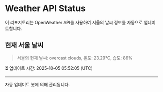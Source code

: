 
# Weather API Status

이 리포지토리는 OpenWeather API를 사용하여 서울의 날씨 정보를 자동으로 업데이트합니다.

## 현재 서울 날씨
> 서울의 현재 날씨: overcast clouds, 온도: 23.29°C, 습도: 86%

⏳ 업데이트 시간: 2025-10-05 05:52:05 (UTC)

---
자동 업데이트 봇에 의해 관리됩니다.
